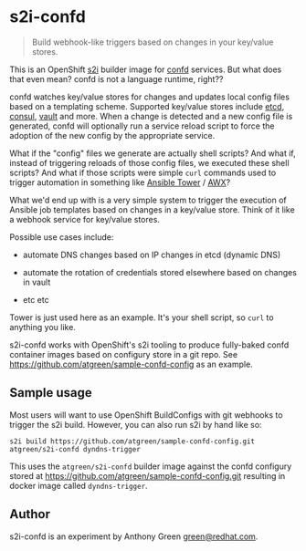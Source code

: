 # s2i-confd
> Build webhook-like triggers based on changes in your key/value stores.

This is an OpenShift
[s2i](https://github.com/openshift/source-to-image) builder image for
[confd](http://www.confd.io/) services.  But what does that even
mean?  confd is not a language runtime, right??

confd watches key/value stores for changes and updates local config
files based on a templating scheme.  Supported key/value stores
include [etcd](https://coreos.com/etcd/),
[consul](https://www.consul.io/),
[vault](https://www.vaultproject.io/) and more.  When a change is
detected and a new config file is generated, confd will optionally run
a service reload script to force the adoption of the new config by the
appropriate service.

What if the "config" files we generate are actually shell scripts?
And what if, instead of triggering reloads of those config files, we
executed these shell scripts?  And what if those scripts were simple
`curl` commands used to trigger automation in something like [Ansible
Tower](https://www.ansible.com/products/tower) /
[AWX](https://github.com/ansible/awx)?

What we'd end up with is a very simple system to trigger the execution
of Ansible job templates based on changes in a key/value store.  Think
of it like a webhook service for key/value stores.

Possible use cases include:

- automate DNS changes based on IP changes in etcd (dynamic DNS)

- automate the rotation of credentials stored elsewhere based on
  changes in vault

- etc etc

Tower is just used here as an example.  It's your shell script, so
`curl` to anything you like.

s2i-confd works with OpenShift's s2i tooling to produce fully-baked
confd container images based on configury store in a git repo.  See
https://github.com/atgreen/sample-confd-config as an example.

## Sample usage

Most users will want to use OpenShift BuildConfigs with git webhooks
to trigger the s2i build.  However, you can also run s2i by hand like so:

    s2i build https://github.com/atgreen/sample-confd-config.git atgreen/s2i-confd dyndns-trigger
    
This uses the `atgreen/s2i-confd` builder image against the confd
configury stored at https://github.com/atgreen/sample-confd-config.git
resulting in docker image called `dyndns-trigger`.

## Author

s2i-confd is an experiment by Anthony Green <green@redhat.com>.
